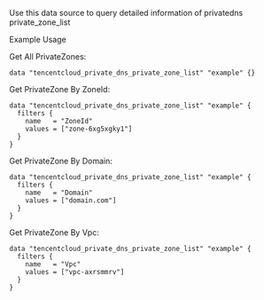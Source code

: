Use this data source to query detailed information of privatedns private_zone_list

Example Usage

Get All PrivateZones:

```hcl
data "tencentcloud_private_dns_private_zone_list" "example" {}
```

Get PrivateZone By ZoneId:

```hcl
data "tencentcloud_private_dns_private_zone_list" "example" {
  filters {
    name   = "ZoneId"
    values = ["zone-6xg5xgky1"]
  }
}
```

Get PrivateZone By Domain:

```hcl
data "tencentcloud_private_dns_private_zone_list" "example" {
  filters {
    name   = "Domain"
    values = ["domain.com"]
  }
}
```

Get PrivateZone By Vpc:

```hcl
data "tencentcloud_private_dns_private_zone_list" "example" {
  filters {
    name   = "Vpc"
    values = ["vpc-axrsmmrv"]
  }
}
```
